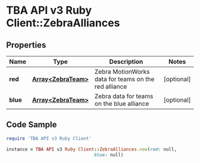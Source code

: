 # TBA API v3 Ruby Client::ZebraAlliances

## Properties

Name | Type | Description | Notes
------------ | ------------- | ------------- | -------------
**red** | [**Array&lt;ZebraTeam&gt;**](ZebraTeam.md) | Zebra MotionWorks data for teams on the red alliance | [optional] 
**blue** | [**Array&lt;ZebraTeam&gt;**](ZebraTeam.md) | Zebra data for teams on the blue alliance | [optional] 

## Code Sample

```ruby
require 'TBA API v3 Ruby Client'

instance = TBA API v3 Ruby Client::ZebraAlliances.new(red: null,
                                 blue: null)
```



